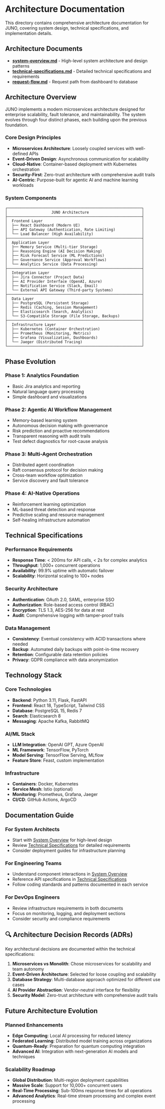 # Architecture Documentation

This directory contains comprehensive architecture documentation for JUNO, covering system design, technical specifications, and implementation details.

## Architecture Documents

- **[system-overview.md](./system-overview.md)** - High-level system architecture and design patterns
- **[technical-specifications.md](./technical-specifications.md)** - Detailed technical specifications and requirements
- **[request-flow.md](./request-flow.md)** - Request path from dashboard to database

## Architecture Overview

JUNO implements a modern microservices architecture designed for enterprise scalability, fault tolerance, and maintainability. The system evolves through four distinct phases, each building upon the previous foundation.

### Core Design Principles

- **Microservices Architecture**: Loosely coupled services with well-defined APIs
- **Event-Driven Design**: Asynchronous communication for scalability
- **Cloud-Native**: Container-based deployment with Kubernetes orchestration
- **Security-First**: Zero-trust architecture with comprehensive audit trails
- **AI-Centric**: Purpose-built for agentic AI and machine learning workloads

### System Components

```
┌─────────────────────────────────────────────────────────────┐
│                    JUNO Architecture                        │
├─────────────────────────────────────────────────────────────┤
│  Frontend Layer                                             │
│  ├── React Dashboard (Modern UI)                            │
│  ├── API Gateway (Authentication, Rate Limiting)            │
│  └── Load Balancer (High Availability)                      │
├─────────────────────────────────────────────────────────────┤
│  Application Layer                                          │
│  ├── Memory Service (Multi-tier Storage)                    │
│  ├── Reasoning Engine (AI Decision Making)                  │
│  ├── Risk Forecast Service (ML Predictions)                 │
│  ├── Governance Service (Approval Workflows)                │
│  └── Analytics Service (Data Processing)                    │
├─────────────────────────────────────────────────────────────┤
│  Integration Layer                                          │
│  ├── Jira Connector (Project Data)                          │
│  ├── AI Provider Interface (OpenAI, Azure)                  │
│  ├── Notification Service (Slack, Email)                    │
│  └── External API Gateway (Third-party Systems)             │
├─────────────────────────────────────────────────────────────┤
│  Data Layer                                                 │
│  ├── PostgreSQL (Persistent Storage)                        │
│  ├── Redis (Caching, Session Management)                    │
│  ├── Elasticsearch (Search, Analytics)                      │
│  └── S3-Compatible Storage (File Storage, Backups)          │
├─────────────────────────────────────────────────────────────┤
│  Infrastructure Layer                                       │
│  ├── Kubernetes (Container Orchestration)                   │
│  ├── Prometheus (Monitoring, Metrics)                       │
│  ├── Grafana (Visualization, Dashboards)                    │
│  └── Jaeger (Distributed Tracing)                           │
└─────────────────────────────────────────────────────────────┘
```

## Phase Evolution

### Phase 1: Analytics Foundation
- Basic Jira analytics and reporting
- Natural language query processing
- Simple dashboard and visualizations

### Phase 2: Agentic AI Workflow Management
- Memory-based learning system
- Autonomous decision making with governance
- Risk prediction and proactive recommendations
- Transparent reasoning with audit trails
- Test defect diagnostics for root-cause analysis

### Phase 3: Multi-Agent Orchestration
- Distributed agent coordination
- Raft consensus protocol for decision making
- Cross-team workflow optimization
- Service discovery and fault tolerance

### Phase 4: AI-Native Operations
- Reinforcement learning optimization
- ML-based threat detection and response
- Predictive scaling and resource management
- Self-healing infrastructure automation

## Technical Specifications

### Performance Requirements
- **Response Time**: < 200ms for API calls, < 2s for complex analytics
- **Throughput**: 1,000+ concurrent operations
- **Availability**: 99.9% uptime with automatic failover
- **Scalability**: Horizontal scaling to 100+ nodes

### Security Architecture
- **Authentication**: OAuth 2.0, SAML, enterprise SSO
- **Authorization**: Role-based access control (RBAC)
- **Encryption**: TLS 1.3, AES-256 for data at rest
- **Audit**: Comprehensive logging with tamper-proof trails

### Data Management
- **Consistency**: Eventual consistency with ACID transactions where needed
- **Backup**: Automated daily backups with point-in-time recovery
- **Retention**: Configurable data retention policies
- **Privacy**: GDPR compliance with data anonymization

## Technology Stack

### Core Technologies
- **Backend**: Python 3.11, Flask, FastAPI
- **Frontend**: React 18, TypeScript, Tailwind CSS
- **Database**: PostgreSQL 15, Redis 7
- **Search**: Elasticsearch 8
- **Messaging**: Apache Kafka, RabbitMQ

### AI/ML Stack
- **LLM Integration**: OpenAI GPT, Azure OpenAI
- **ML Framework**: TensorFlow, PyTorch
- **Model Serving**: TensorFlow Serving, MLflow
- **Feature Store**: Feast, custom implementation

### Infrastructure
- **Containers**: Docker, Kubernetes
- **Service Mesh**: Istio (optional)
- **Monitoring**: Prometheus, Grafana, Jaeger
- **CI/CD**: GitHub Actions, ArgoCD

## Documentation Guide

### For System Architects
- Start with [System Overview](./system-overview.md) for high-level design
- Review [Technical Specifications](./technical-specifications.md) for detailed requirements
- Consider deployment guides for infrastructure planning

### For Engineering Teams
- Understand component interactions in [System Overview](./system-overview.md)
- Reference API specifications in [Technical Specifications](./technical-specifications.md)
- Follow coding standards and patterns documented in each service

### For DevOps Engineers
- Review infrastructure requirements in both documents
- Focus on monitoring, logging, and deployment sections
- Consider security and compliance requirements

## 🔍 Architecture Decision Records (ADRs)

Key architectural decisions are documented within the technical specifications:

1. **Microservices vs Monolith**: Chose microservices for scalability and team autonomy
2. **Event-Driven Architecture**: Selected for loose coupling and scalability
3. **Database Strategy**: Multi-database approach optimized for different use cases
4. **AI Provider Abstraction**: Vendor-neutral interface for flexibility
5. **Security Model**: Zero-trust architecture with comprehensive audit trails

## Future Architecture Evolution

### Planned Enhancements
- **Edge Computing**: Local AI processing for reduced latency
- **Federated Learning**: Distributed model training across organizations
- **Quantum-Ready**: Preparation for quantum computing integration
- **Advanced AI**: Integration with next-generation AI models and techniques

### Scalability Roadmap
- **Global Distribution**: Multi-region deployment capabilities
- **Massive Scale**: Support for 10,000+ concurrent users
- **Real-Time Processing**: Sub-100ms response times for all operations
- **Advanced Analytics**: Real-time stream processing and complex event processing

